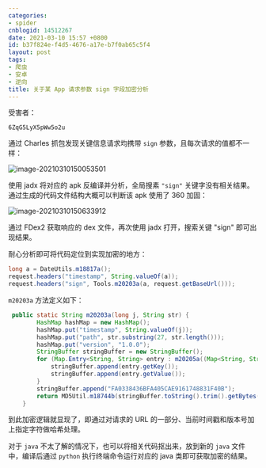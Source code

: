 ```yaml
---
categories:
- spider
cnblogid: 14512267
date: 2021-03-10 15:57 +0800
id: b37f824e-f4d5-4676-a17e-b7f0ab65c5f4
layout: post
tags:
- 爬虫
- 安卓
- 逆向
title: 关于某 App 请求参数 sign 字段加密分析
---
```


受害者：

```
6ZqG5LyX5pWw5o2u
```

通过 Charles 抓包发现关键信息请求均携带 `sign` 参数，且每次请求的值都不一样：

![image-20210310150053501](https://raw.githubusercontent.com/kingron117/pics/master/for/misc/image-20210310150053501.png)

使用 jadx 将对应的 apk 反编译并分析，全局搜素 `"sign"` 关键字没有相关结果。通过生成的代码文件结构大概可以判断该 apk 使用了 360 加固：

![image-20210310150633912](https://raw.githubusercontent.com/kingron117/pics/master/for/misc/image-20210310150633912.png)

通过 FDex2 获取响应的 dex 文件，再次使用 jadx 打开，搜索关键 "sign" 即可出现结果。

耐心分析即可将代码定位到实现加密的地方：

```java
long a = DateUtils.m18817a();
request.headers("timestamp", String.valueOf(a));
request.headers("sign", Tools.m20203a(a, request.getBaseUrl()));
```

`m20203a` 方法定义如下：

```java
 public static String m20203a(long j, String str) {
        HashMap hashMap = new HashMap();
        hashMap.put("timestamp", String.valueOf(j));  
        hashMap.put("path", str.substring(27, str.length()));  
        hashMap.put("version", "1.0.0");
        StringBuffer stringBuffer = new StringBuffer();  
        for (Map.Entry<String, String> entry : m20205a((Map<String, String>) hashMap).entrySet()) {
            stringBuffer.append(entry.getKey());
            stringBuffer.append(entry.getValue());
        }
        stringBuffer.append("FA0338436BFA405CAE9161748831F40B");
        return MD5Util.m18744b(stringBuffer.toString().trim().getBytes()).toUpperCase(Locale.CHINA);
    }
```

到此加密逻辑就显现了，即通过对请求的 URL 的一部分、当前时间戳和版本号加上指定字符做哈希处理。

对于 `java` 不太了解的情况下，也可以将相关代码抠出来，放到新的 `java` 文件中，编译后通过 `python` 执行终端命令运行对应的 java 类即可获取加密的结果。